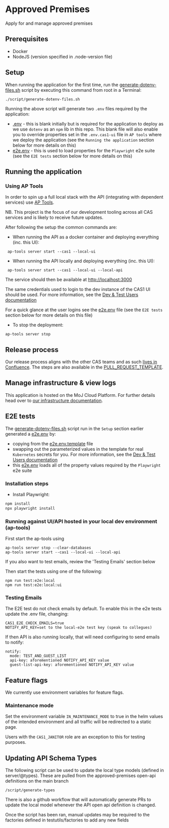 # Approved Premises

Apply for and manage approved premises

## Prerequisites

- Docker
- NodeJS (version specified in .node-version file)

## Setup

When running the application for the first time, run the [generate-dotenv-files.sh](script/generate-dotenv-files.sh)
script by executing this command from root in a Terminal:

```
./script/generate-dotenv-files.sh
```

Running the above script will generate two `.env` files required by the application:

* [.env](.env) - this is blank initially but is required for the application to deploy as we use `dotenv` as an `npm`
  lib in this repo. This blank file will also enable you to override properties set in the `.env.cas1-ui` file in
  `AP tools` where we deploy the application (see the `Running the application` section below for more details on this)
* [e2e.env](e2e.env) - this is used to load properties for the `Playwright` e2e suite (see the `E2E tests` section below
  for more details on this)

## Running the application

### Using AP Tools

In order to spin up a full local stack with the API (integrating with dependent services)
use [AP Tools](https://github.com/ministryofjustice/hmpps-approved-premises-tools).

NB. This project is the focus of our development tooling across all CAS services and is likely to receive future
updates.

After following the setup the common commands are:

* When running the API as a docker container and deploying everything (inc. this UI):

```
 ap-tools server start --cas1 --local-ui
```

* When running the API locally and deploying everything (inc. this UI):

```
 ap-tools server start --cas1 --local-ui --local-api
```

The service should then be available at <http://localhost:3000>

The same credentials used to login to the dev instance of the CAS1 UI should be used. For more information, see
the [Dev & Test Users documentation](https://dsdmoj.atlassian.net/wiki/spaces/AP/pages/5624791477/Dev+Test+Users)

For a quick glance at the user logins see the [e2e.env](e2e.env) file (see the `E2E tests` section below for more
details on this file)

* To stop the deployment:

```
ap-tools server stop
```

## Release process

Our release process aligns with the other CAS teams and as such [lives in
Confluence](https://dsdmoj.atlassian.net/wiki/spaces/AP/pages/4247847062/Release+process).
The steps are also available in the
[PULL_REQUEST_TEMPLATE](/.github/PULL_REQUEST_TEMPLATE.md#release-checklist).

## Manage infrastructure & view logs

This application is hosted on the MoJ Cloud Platform. For further details
head over to [our infrastructure documentation](/doc/how-to/manage-infrastructure.md).

## E2E tests

The [generate-dotenv-files.sh](script/generate-dotenv-files.sh) script run in the `Setup` section earlier generated
a [e2e.env](e2e.env) by:

* copying from the [e2e.env.template](e2e.env.template) file
* swapping out the parameterized values in the template for real `Kubernetes` secrets for you. For more information, see
  the [Dev & Test Users documentation](https://dsdmoj.atlassian.net/wiki/spaces/AP/pages/5624791477/Dev+Test+Users)
* this [e2e.env](e2e.env) loads all of the property values required by the `Playwright` e2e suite

### Installation steps

* Install Playwright:

```bash
npm install
npx playwright install
```

### Running against UI/API hosted in your local dev environment (ap-tools)

First start the ap-tools using

```
ap-tools server stop --clear-databases
ap-tools server start --cas1 --local-ui --local-api
```

If you also want to test emails, review the 'Testing Emails' section below

Then start the tests using one of the following:

```
npm run test:e2e:local
npm run test:e2e:local:ui
```

### Testing Emails

The E2E test do not check emails by default. To enable this in the e2e tests update the .env file, changing:

```
CAS1_E2E_CHECK_EMAILS=true
NOTIFY_API_KEY=set to the local-e2e test key (speak to collegues)
```

If then API is also running locally, that will need configuring to send emails to notify:

```
notify:
  mode: TEST_AND_GUEST_LIST
  api-key: aforementioned NOTIFY_API_KEY value
  guest-list-api-key: aforementioned NOTIFY_API_KEY value
```

## Feature flags

We currently use environment variables for feature flags.

### Maintenance mode

Set the environment variable `IN_MAINTENANCE_MODE` to true in the helm values of
the intended environment and all traffic will be redirected to a static page.

Users with the `CAS1_JANITOR` role are an exception to this for testing purposes.

## Updating API Schema Types

The following script can be used to update the local type models (defined in server/@types). These are pulled from the
approved-premises open-api definitions on the main branch

```
/script/generate-types
```

There is also a github workflow that will automatically generate PRs to update the local model whenever the API open api
definition is changed.

Once the script has been ran, manual updates may be required to the factories defined in testutils/factories to add any
new fields
